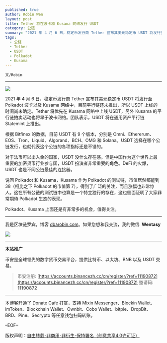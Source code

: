 ```yaml
---
published: true
author: Robin Wen
layout: post
title: Tether 将在波卡和 Kusama 网络发行 USDT
category: 公链
summary: "2021 年 4 月 6 日，稳定币发行商 Tether 宣布其美元稳定币 USDT 将发行至 Polkadot 波卡以及 Kusama 网络中，目前平行链还未推出，所以 USDT 上线的时间尚未确定。Tether 将优先在 Kusama 网络中上线 USDT，另外 Kusama 的平行链拍卖活动也将早于波卡网络。团队表示，USDT 将在通用资产平行链 Statemint 上推出。Polkadot、Kusama 上面还是有非常多的机会，值得关注。"
tags:
  - 公链
  - Tether
  - USDT
  - Polkadot
  - Kusama
---
```


`文/Robin`

***

![](https://cdn.dbarobin.com/e9a7747.png)

2021 年 4 月 6 日，稳定币发行商 Tether 宣布其美元稳定币 USDT 将发行至 Polkadot 波卡以及 Kusama 网络中，目前平行链还未推出，所以 USDT 上线的时间尚未确定。Tether 将优先在 Kusama 网络中上线 USDT，另外 Kusama 的平行链拍卖活动也将早于波卡网络。团队表示，USDT 将在通用资产平行链 Statemint 上推出。

根据 Bitfinex 的数据，目前 USDT 有 9 个版本，分别是 Omni、Ethererum、EOS、Tron、Liquid、Algorand、BCH、OMG 和 Solana。USDT 选择在哪个公链发行，也就代表这个公链的各项指标还是不错的。

对于法币可以出入金的国家，USDT 没什么存在感。但是中国作为这个世界上最重要的加密货币行业参与国，USDT 扮演者非常重要的角色。DeFi 的火爆，USDT 也是不同公链最佳的连接器。

说回 Polkadot 和 Kusama，Kusama 作为 Polkadot 的测试链，市值居然都能到 38（相比之下 Polkadot 的市值第 7），得到了广泛的关注，而且涨幅也非常惊人。这在所有公链的测试链中也算是一个特立独行的存在，这也侧面证明了大家非常期待 Polkadot 生态的表现。

Polkadot、Kusama 上面还是有非常多的机会，值得关注。

***

我是区块链罗宾，博客 [dbarobin.com](https://dbarobin.com/)。如果您想和我交流，我的微信: **Wentasy**

![](https://cdn.dbarobin.com/v4yywe2.png)

***

**本站推广**

币安是全球领先的数字货币交易平台，提供比特币、以太坊、BNB 以及 USDT 交易。

> 币安注册: [https://accounts.binancezh.cc/cn/register/?ref=11190872](https://accounts.binancezh.cc/cn/register/?ref=11190872)
> 邀请码: **11190872**

***

本博客开通了 Donate Cafe 打赏，支持 Mixin Messenger、Blockin Wallet、imToken、Blockchain Wallet、Ownbit、Cobo Wallet、bitpie、DropBit、BRD、Pine、Secrypto 等任意钱包扫码转账。

<center>
    <div class="--donate-button"
         data-button-id="f8b9df0d-af9a-460d-8258-d3f435445075"
    ></div>
</center>

–EOF–

版权声明：[自由转载-非商用-非衍生-保持署名（创意共享4.0许可证）](http://creativecommons.org/licenses/by-nc-nd/4.0/deed.zh)